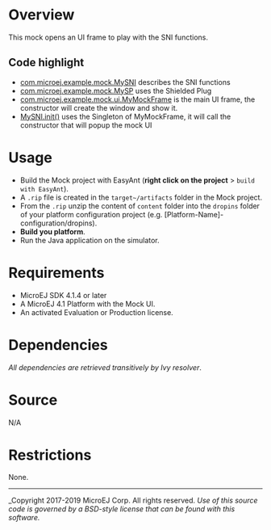 <!--
	Markdown
-->

# Overview
This mock opens an UI frame to play with the SNI functions.

## Code highlight
* [com.microej.example.mock.MySNI](src\main\java\com\microej\example\mock\MySNI.java) describes the SNI functions
* [com.microej.example.mock.MySP](src\main\java\com\microej\example\mock\MySP.java) uses the Shielded Plug
* [com.microej.example.mock.ui.MyMockFrame](src\main\java\com\microej\example\mock\ui\MyMockFrame.java) is the main UI frame, the constructor will create the window and show it.
* [MySNI.init()](src\main\java\com\microej\example\mock\MySNI.java) uses the Singleton of MyMockFrame, it will call the constructor that will popup the mock UI

# Usage
* Build the Mock project with EasyAnt (**right click on the project** > `build with EasyAnt`).
* A `.rip` file is created in the `target~/artifacts` folder in the Mock project.
* From the `.rip` unzip the content of `content` folder into the `dropins` folder of your platform configuration project (e.g. [Platform-Name]-configuration/dropins).
* **Build you platform**.
* Run the Java application on the simulator.

# Requirements
* MicroEJ SDK 4.1.4 or later
* A MicroEJ 4.1 Platform with the Mock UI.
* An activated Evaluation or Production license.

# Dependencies
_All dependencies are retrieved transitively by Ivy resolver_.

# Source
N/A

# Restrictions
None.

---
_Copyright 2017-2019 MicroEJ Corp. All rights reserved. 
_Use of this source code is governed by a BSD-style license that can be found with this software._  